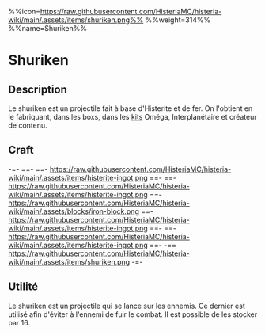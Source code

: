 %%icon=https://raw.githubusercontent.com/HisteriaMC/histeria-wiki/main/.assets/items/shuriken.png%%
%%weight=314%%
%%name=Shuriken%%

# Shuriken

## Description
Le shuriken est un projectile fait à base d'Histerite et de fer. On l'obtient en le fabriquant, dans les boxs, dans les [kits](https://histeria.fr/wiki/récompenses/kits) Oméga, Interplanétaire et créateur de contenu.

## Craft
-=-
 ==- 
 ==- https://raw.githubusercontent.com/HisteriaMC/histeria-wiki/main/.assets/items/histerite-ingot.png
 ==- 
 ==- https://raw.githubusercontent.com/HisteriaMC/histeria-wiki/main/.assets/items/histerite-ingot.png
 ==- https://raw.githubusercontent.com/HisteriaMC/histeria-wiki/main/.assets/blocks/iron-block.png
 ==- https://raw.githubusercontent.com/HisteriaMC/histeria-wiki/main/.assets/items/histerite-ingot.png
 ==- 
 ==- https://raw.githubusercontent.com/HisteriaMC/histeria-wiki/main/.assets/items/histerite-ingot.png
 ==- 
 -== https://raw.githubusercontent.com/HisteriaMC/histeria-wiki/main/.assets/items/shuriken.png
-=-

## Utilité
Le shuriken est un projectile qui se lance sur les ennemis. Ce dernier est utilisé afin d'éviter à l'ennemi de fuir le combat.
Il est possible de les stocker par 16.
